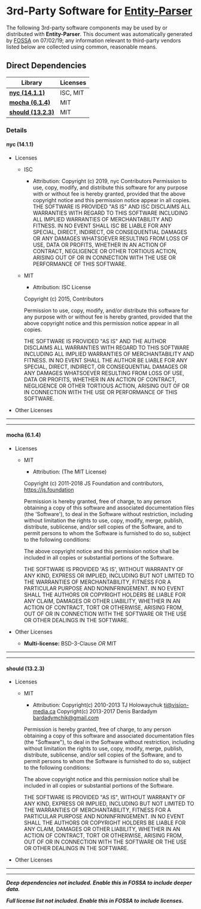 # 3rd-Party Software for [Entity-Parser]()

The following 3rd-party software components may be used by or distributed with **Entity-Parser**.  This document was automatically generated by [FOSSA](http://fossa.io) on 07/02/19; any information relevant to third-party vendors listed below are collected using common, reasonable means.






## Direct Dependencies


Library|Licenses
-------|--------
**[nyc (14.1.1)](#nyc)**|ISC, MIT
**[mocha (6.1.4)](#mocha)**|MIT
**[should (13.2.3)](#should)**|MIT




### Details


#### **nyc (14.1.1)**


* Licenses
    * ISC
        * Attribution:
        Copyright (c) 2019, nyc Contributors
		Permission to use, copy, modify, and distribute this software for any purpose with or without fee is hereby granted, provided that the above copyright notice and this permission notice appear in all copies.
		THE SOFTWARE IS PROVIDED "AS IS" AND ISC DISCLAIMS ALL WARRANTIES WITH REGARD TO THIS SOFTWARE INCLUDING ALL IMPLIED WARRANTIES OF MERCHANTABILITY AND FITNESS. IN NO EVENT SHALL ISC BE LIABLE FOR ANY SPECIAL, DIRECT, INDIRECT, OR CONSEQUENTIAL DAMAGES OR ANY DAMAGES WHATSOEVER RESULTING FROM LOSS OF USE, DATA OR PROFITS, WHETHER IN AN ACTION OF CONTRACT, NEGLIGENCE OR OTHER TORTIOUS ACTION, ARISING OUT OF OR IN CONNECTION WITH THE USE OR PERFORMANCE OF THIS SOFTWARE.
    * MIT
        * Attribution:
        ISC License
		
		Copyright (c) 2015, Contributors
		
		Permission to use, copy, modify, and/or distribute this software
		for any purpose with or without fee is hereby granted, provided
		that the above copyright notice and this permission notice
		appear in all copies.
		
		THE SOFTWARE IS PROVIDED "AS IS" AND THE AUTHOR DISCLAIMS ALL WARRANTIES
		WITH REGARD TO THIS SOFTWARE INCLUDING ALL IMPLIED WARRANTIES
		OF MERCHANTABILITY AND FITNESS. IN NO EVENT SHALL THE AUTHOR BE
		LIABLE FOR ANY SPECIAL, DIRECT, INDIRECT, OR CONSEQUENTIAL DAMAGES
		OR ANY DAMAGES WHATSOEVER RESULTING FROM LOSS OF USE, DATA OR PROFITS,
		WHETHER IN AN ACTION OF CONTRACT, NEGLIGENCE OR OTHER TORTIOUS ACTION,
		ARISING OUT OF OR IN CONNECTION WITH THE USE OR PERFORMANCE OF THIS SOFTWARE.
		




* Other Licenses




---
---

#### **mocha (6.1.4)**


* Licenses
    * MIT
        * Attribution:
        (The MIT License)
		
		Copyright (c) 2011-2018 JS Foundation and contributors, https://js.foundation
		
		Permission is hereby granted, free of charge, to any person obtaining
		a copy of this software and associated documentation files (the
		'Software'), to deal in the Software without restriction, including
		without limitation the rights to use, copy, modify, merge, publish,
		distribute, sublicense, and/or sell copies of the Software, and to
		permit persons to whom the Software is furnished to do so, subject to
		the following conditions:
		
		The above copyright notice and this permission notice shall be
		included in all copies or substantial portions of the Software.
		
		THE SOFTWARE IS PROVIDED 'AS IS', WITHOUT WARRANTY OF ANY KIND,
		EXPRESS OR IMPLIED, INCLUDING BUT NOT LIMITED TO THE WARRANTIES OF
		MERCHANTABILITY, FITNESS FOR A PARTICULAR PURPOSE AND NONINFRINGEMENT.
		IN NO EVENT SHALL THE AUTHORS OR COPYRIGHT HOLDERS BE LIABLE FOR ANY
		CLAIM, DAMAGES OR OTHER LIABILITY, WHETHER IN AN ACTION OF CONTRACT,
		TORT OR OTHERWISE, ARISING FROM, OUT OF OR IN CONNECTION WITH THE
		SOFTWARE OR THE USE OR OTHER DEALINGS IN THE SOFTWARE.
		




* Other Licenses
    * **Multi-license:** BSD-3-Clause *OR* MIT




---
---

#### **should (13.2.3)**


* Licenses
    * MIT
        * Attribution:
        Copyright(c) 2010-2013 TJ Holowaychuk <tj@vision-media.ca>
		Copyright(c) 2013-2017 Denis Bardadym <bardadymchik@gmail.com>
		
		Permission is hereby granted, free of charge, to any person obtaining a copy
		of this software and associated documentation files (the "Software"), to deal
		in the Software without restriction, including without limitation the rights
		to use, copy, modify, merge, publish, distribute, sublicense, and/or sell
		copies of the Software, and to permit persons to whom the Software is
		furnished to do so, subject to the following conditions:
		
		The above copyright notice and this permission notice shall be included in
		all copies or substantial portions of the Software.
		
		THE SOFTWARE IS PROVIDED "AS IS", WITHOUT WARRANTY OF ANY KIND, EXPRESS OR
		IMPLIED, INCLUDING BUT NOT LIMITED TO THE WARRANTIES OF MERCHANTABILITY,
		FITNESS FOR A PARTICULAR PURPOSE AND NONINFRINGEMENT. IN NO EVENT SHALL THE
		AUTHORS OR COPYRIGHT HOLDERS BE LIABLE FOR ANY CLAIM, DAMAGES OR OTHER
		LIABILITY, WHETHER IN AN ACTION OF CONTRACT, TORT OR OTHERWISE, ARISING FROM,
		OUT OF OR IN CONNECTION WITH THE SOFTWARE OR THE USE OR OTHER DEALINGS IN
		THE SOFTWARE.
		




* Other Licenses




---
---






***Deep dependencies not included.  Enable this in FOSSA to include deeper data.***



***Full license list not included.  Enable this in FOSSA to include licenses.***



[FOSSA]: # (Do not touch the comments below)

[FOSSA]: # (==depsig=e3b0c44298fc1c149afbf4c8996fb92427ae41e4649b934ca495991b7852b855==)


